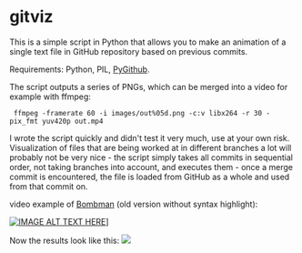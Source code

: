 # gitviz

This is a simple script in Python that allows you to make an animation of a single text file in GitHub repository based on previous commits.

Requirements: Python, PIL, [PyGithub](https://github.com/PyGithub/PyGithub).

The script outputs a series of PNGs, which can be merged into a video for example with ffmpeg:

     ffmpeg -framerate 60 -i images/out%05d.png -c:v libx264 -r 30 -pix_fmt yuv420p out.mp4

I wrote the script quickly and didn't test it very much, use at your own risk. Visualization of files that are being worked at in different branches a lot will probably not be very nice - the script simply takes all commits in sequential order, not taking branches into account, and executes them - once a merge commit is encountered, the file is loaded from GitHub as a whole and used from that commit on.

video example of [Bombman](https://github.com/drummyfish/bombman) (old version without syntax highlight):

[![IMAGE ALT TEXT HERE](https://img.youtube.com/vi/6tryIhvMVj4/0.jpg)](https://www.youtube.com/watch?v=6tryIhvMVj4)]

Now the results look like this:
![](http://i.imgur.com/C6j9TUd.png)

